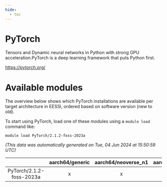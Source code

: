 ```yaml
---
hide:
  - toc
---
```


PyTorch
=======


Tensors and Dynamic neural networks in Python with strong GPU acceleration.PyTorch is a deep learning framework that puts Python first.

https://pytorch.org/
# Available modules


The overview below shows which PyTorch installations are available per target architecture in EESSI, ordered based on software version (new to old).

To start using PyTorch, load one of these modules using a `module load` command like:

```shell
module load PyTorch/2.1.2-foss-2023a
```

*(This data was automatically generated on Tue, 04 Jun 2024 at 15:50:59 UTC)*  

| |aarch64/generic|aarch64/neoverse_n1|aarch64/neoverse_v1|x86_64/generic|x86_64/amd/zen2|x86_64/amd/zen3|x86_64/intel/haswell|x86_64/intel/skylake_avx512|
| :---: | :---: | :---: | :---: | :---: | :---: | :---: | :---: | :---: |
|PyTorch/2.1.2-foss-2023a|x|x|x|x|x|x|x|x|
